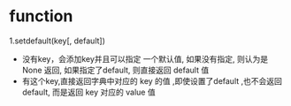 # function
1.setdefault(key[, default]) 
- 没有key，会添加key并且可以指定 一个默认值, 如果没有指定, 则认为是 None 返回, 如果指定了default, 则直接返回 default 值 
- 有这个key,直接返回字典中对应的 key 的值 ,即使设置了default ,也不会返回default, 而是返回 key 对应的 value 值